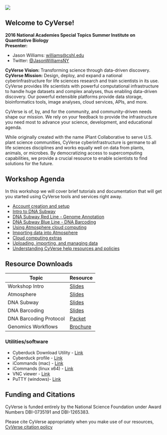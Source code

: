 

![](img/cyverse_rgb.jpg) 

## Welcome to CyVerse!
**2016 National Academies Special Topics Summer Institute on Quantitative Biology**<br>
**Presenter:** 
- Jason Williams: [williams@cshl.edu](mailto:williams@cshl.edu)
- Twitter: [@JasonWilliamsNY](https://twitter.com/JasonWilliamsNY)

**CyVerse Vision:** Transforming science through data-driven discovery.
<br>
**CyVerse Mission:** Design, deploy, and expand a national cyberinfrastructure for life sciences research and train scientists in its use.
<br>
CyVerse provides life scientists with powerful computational infrastructure to handle huge datasets and complex analyses, thus enabling data-driven discovery. Our powerful extensible platforms provide data storage, bioinformatics tools, image analyses, cloud services, APIs, and more.

CyVerse is of, by, and for the community, and community-driven needs shape our mission. We rely on your feedback to provide the infrastructure you need most to advance your science, development, and educational agenda.

While originally created with the name iPlant Collaborative to serve U.S. plant science communities, CyVerse cyberinfrastructure is germane to all life sciences disciplines and works equally well on data from plants, animals, or microbes. By democratizing access to supercomputing capabilities, we provide a crucial resource to enable scientists to find solutions for the future.

## Workshop Agenda

In this workshop we will cover brief tutorials and documentation that will get you started using CyVerse tools and services right away. 

* [Account creation and setup](./01_cyverse_account_creation.md)
* [Intro to DNA Subway](./02_Intro_to_DNA_Subway.md)
* [DNA Subway Red Line - Genome Annotation](./03_Red_Line-Genome_Annotation.md)
* [DNA Subway Blue Line - DNA Barcoding](./04_Blue_Line-Barcoding.md)
* [Using Atmosphere cloud computing](./05_cyverse_cloud_computing_with_Atmosphere.md)
*  [Importing data into Atmosphere](./06_cyverse_importing_data_into_atmosphere_instances.md)
* [Cloud computing extras](./07_cyverse_cloud_computing_extras.md)
* [Uploading, importing, and managing data](./08_cyverse_importing_data.md)
* [Understanding CyVerse help resources and policies](./09_cyverse_help_and_policies.md)

## Resource Downloads

|Topic|Resource|
|-----|--------|
|Workshop Intro|[Slides](./ppts_pdfs/workshop_intro.pdf)|
|Atmosphere|[Slides](./ppts_pdfs/atmosphere.pdf)|
|DNA Subway|[Slides](./ppts_pdfs/subway_intro.pdf)|
|DNA Barcoding|[Slides](./ppts_pdfs/barcoding_intro.pdf)|
|DNA Barcoding Protocol|[Packet](http://www.dnabarcoding101.org/files/using-dna-barcodes.pdf)|
|Genomics Workflows|[Brochure](./ppts_pdfs/genome_workflows.pdf)|

### Utilities/software
- Cyberduck Download Utility - [Link](https://cyberduck.io/)
- Cyberduck profile - [Link](https://pods.iplantcollaborative.org/wiki/download/attachments/18188197/iPlant%20Data%20Store.cyberduckprofile?version=1&modificationDate=1436557522000&api=v2)
- iCommands (mac) - [Link](https://www.irods.org/binaries/irods3.3.icmds.mac.intel.tar)
- iCommands (linux x64) - [Link](http://www.iplantcollaborative.org/sites/default/files/irods/icommands.x86_64.tar.bz2)
- VNC viewer - [Link](https://www.realvnc.com/download/viewer/)
- PuTTY (windows)- [Link](http://www.chiark.greenend.org.uk/~sgtatham/putty/download.html)

## Funding and Citations

CyVerse is funded entirely by the National Science Foundation under Award Numbers DBI-0735191 and DBI-1265383.

Please cite CyVerse appropriately when you make use of our resources, [CyVerse citation policy](http://www.cyverse.org/acknowledge-cite-cyverse)




